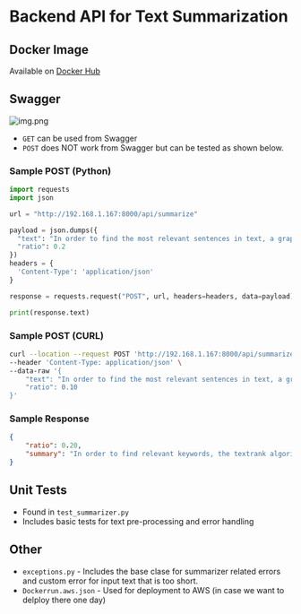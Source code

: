 # Backend API for Text Summarization
## Docker Image
Available on [Docker Hub](https://hub.docker.com/repository/docker/jdehorty/summarizer)


## Swagger

![img.png](https://i.gyazo.com/61f0fcf02ad7f6c2c0297cb135c92892.png)

- `GET` can be used from Swagger
- `POST` does NOT work from Swagger but can be tested as shown below.

### Sample POST (Python)
```python
import requests
import json

url = "http://192.168.1.167:8000/api/summarize"

payload = json.dumps({
  "text": "In order to find the most relevant sentences in text, a graph is constructed where the vertices of the graph represent each sentence in a document and the edges between sentences are based on content overlap, namely by calculating the number of words that 2 sentences have in common. Based on this network of sentences, the sentences are fed into the Pagerank algorithm which identifies the most important sentences. When we want to extract a summary of the text, we can now take only the most important sentences. In order to find relevant keywords, the textrank algorithm constructs a word network. This network is constructed by looking which words follow one another. A link is set up between two words if they follow one another, the link gets a higher weight if these 2 words occur more frequenctly next to each other in the text. On top of the resulting network the Pagerank algorithm is applied to get the importance of each word. The top 1/3 of all these words are kept and are considered relevant. After this, a keywords table is constructed by combining the relevant words together if they appear following one another in the text.",
  "ratio": 0.2
})
headers = {
  'Content-Type': 'application/json'
}

response = requests.request("POST", url, headers=headers, data=payload)

print(response.text)
```
### Sample POST (CURL)
```bash
curl --location --request POST 'http://192.168.1.167:8000/api/summarize' \
--header 'Content-Type: application/json' \
--data-raw '{
    "text": "In order to find the most relevant sentences in text, a graph is constructed where the vertices of the graph represent each sentence in a document and the edges between sentences are based on content overlap, namely by calculating the number of words that 2 sentences have in common. Based on this network of sentences, the sentences are fed into the Pagerank algorithm which identifies the most important sentences. When we want to extract a summary of the text, we can now take only the most important sentences. In order to find relevant keywords, the textrank algorithm constructs a word network. This network is constructed by looking which words follow one another.",
    "ratio": 0.10
}'
```

### Sample Response
```json
{
    "ratio": 0.20,
    "summary": "In order to find relevant keywords, the textrank algorithm constructs a word network."
}
```

## Unit Tests
- Found in `test_summarizer.py`
- Includes basic tests for text pre-processing and error handling

## Other
- `exceptions.py` - Includes the base clase for summarizer related errors and custom error for input text that is too short.
- `Dockerrun.aws.json` - Used for deployment to AWS (in case we want to delploy there one day)